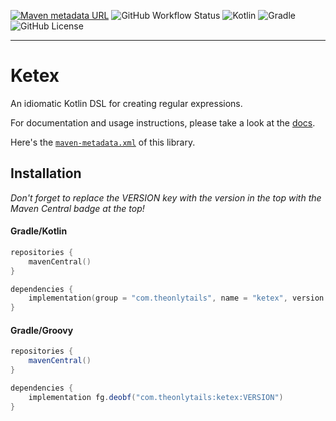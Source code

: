 [![Maven metadata URL](https://img.shields.io/maven-central/v/com.theonlytails/ketex?color=blue&style=for-the-badge)](https://search.maven.org/artifact/com.theonlytails/lootgoblin)
![GitHub Workflow Status](https://img.shields.io/github/workflow/status/TheOnlyTails/ketex/Java%20CI%20with%20Gradle?label=gradle%20build&logo=github&style=for-the-badge)
![Kotlin](https://img.shields.io/badge/kotlin-%238052ff.svg?style=for-the-badge&logo=kotlin&logoColor=white)
![Gradle](https://img.shields.io/badge/gradle-%2302303A.svg?style=for-the-badge&logo=gradle&logoColor=white)
![GitHub License](https://img.shields.io/github/license/theonlytails/ketex?style=for-the-badge&logo=key)

---

# Ketex

 An idiomatic Kotlin DSL for creating regular expressions. 
 
For documentation and usage instructions, please take a look at
the [docs](https://ketex.theonlytails.com/).

Here's
the [`maven-metadata.xml`](https://s01.oss.sonatype.org/service/local/repositories/releases/content/com/theonlytails/ketex/maven-metadata.xml)
of this library.

## Installation

_Don't forget to replace the VERSION key with the version in the top with the Maven Central badge at the top!_

#### Gradle/Kotlin
```kotlin
repositories {
    mavenCentral()
}

dependencies {
	implementation(group = "com.theonlytails", name = "ketex", version = "VERSION")
}
```

#### Gradle/Groovy

```gradle
repositories {
    mavenCentral()
}

dependencies {
    implementation fg.deobf("com.theonlytails:ketex:VERSION")
}
```
